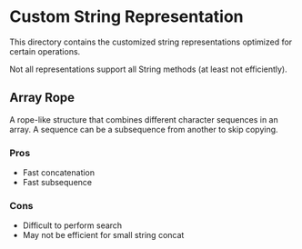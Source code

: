 # Custom String Representation

This directory contains the customized string representations optimized for certain operations.

Not all representations support all String methods (at least not efficiently).

## Array Rope
A rope-like structure that combines different character sequences in an array. 
A sequence can be a subsequence from another to skip copying.  
### Pros
- Fast concatenation 
- Fast subsequence
### Cons
- Difficult to perform search 
- May not be efficient for small string concat